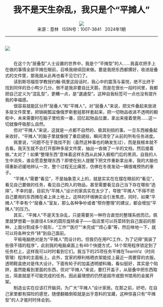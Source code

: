 # <center>我不是天生杂乱，我只是个“平摊人”</center>

<div align=center><img src="http://fslib.vip.qikan.cn/img.ashx?key=%d7%f7%d5%df%a3%ba%d3%ce%ca%b6%e9%e0"></div>

<center>来源：意林   ISSN号：1007-3841   2024年1期</center>

* * *

<br>![](http://img.resource.qikan.cn/markvip/qkimages/yili/yili202401/yili20240125-1-l.jpg)

  
<br>　　在这个为“层叠型”人士设置的世界中，我是个“平摊型”的人……我喜欢把手上在做的事情全部平摊在眼前，召唤我继续回来做。要是我把东西都摞好，收进层叠式的文件筐，那我就从此再也看不见它们了。  
　　读到斯坦福哲学教授约翰·佩里这段话时，我心中的震荡与喜悦，绝不比终于找到同伴的丑小鸭少几分。倒不是我非要自比天鹅，而是在很长一段时间里，我都把自己定义为“混乱型”，更糟一点，是“邋遢型”。这种自我标签可一点也没有提升我的幸福感。  
　　很容易就能区分开“层叠人”和“平摊人”。对“层叠人”来说，把文件叠起来放进多层文件筐里，把锅碗瓢盆像俄罗斯套娃那样套起来，把一切物品收进不透明的橱柜中，未来需要时在脑子里检索一番，回忆起物品位置，拿出来接着使用……这一切就像呼吸那么自然。  
　　但对“平摊人”来说，这就是一点都不自然的、极其别扭的事。一旦东西被叠起来收好，“平摊人”的脑子里就像按了重启键般，瞬间清空了从前的所有任务进度。  
　　佩里说，“问题不在于我找不到（虽然这种事也的确发生过），而是我根本就不去看。我天生就不会打开那种多层文件筐，抽出一沓做了一半的文档，然后接着做。”太对了！如果“整理东西”意味着这样东西从此掉入橱柜门后的黑洞，自我的人生中消失，谁会愿意整理东西？即使在别人提醒下把文件重新拿出来，我的大脑也得重新迟缓地辨认一次，整个过程无比痛苦，仿佛在冬夜发动一辆很难预热的車子。  
　　“平摊人”需要“看见”，不是抽象意义上的，就是实实在在摆在眼前的“看见”，看见自己要做的任务，看见自己购入的物品，甚至需要看见自己当下存在哪些“选择”。不幸的是，目前为“平摊人”设计的家具实在太少了，导致“平摊人”不得不把自己要用的东西摊在桌上床上地上。这样的环境确实会引发焦虑，同时，如果“平摊人”不幸有个“层叠人”室友，那么各种争吵或者“帮你整理”的建议，都会增加“平摊人”的压力。  
　　其实，“平摊人”不是天生杂乱，只是需要另一种符合直觉的整理系统而已。佩里就梦想着一张直径4.5米的圆形旋转桌子——饭店里可以将菜转到自己面前的那种，上面分割成多个扇形，“工作”“医疗”“未完成”“烦心事”等，然后咻地一下，就可以将各种文件“转”到自己面前。  
　　平板电脑绝对是为“平摊人”而设计的。但我仍在用PC工作，为了记得“我装了些很不错的程序”，此刻我的电脑桌面上有46个快捷方式，14个常用程序锁定到了任务栏上，这样我可以时时看到它们。我当下的25项任务平摊在TeamViz（时间管理）程序的主面板上。此外，宜家的穆利格晒衣架能挂上最近一周要穿的衣服。透明鞋盒绝对是伟大设计。下面有轮子的加盖透明塑料箱，看似挺好，其实是个陷阱，虽然能看到里面的东西，但对“平摊人”来说，要打开盖子，从层叠中把东西取出，简直就是不可能完成的任务。因此最理想的仍然是超市或图书馆用的金属开架。  
　　制造业实在应该打开脑洞，为广大“平摊人”设计家居。在那之前，好吧，在自己家里都有探险的感觉，随便翻箱倒柜就是出乎意料的宝藏，这种惊喜只有“平摊型”的人才能时时体会到。
